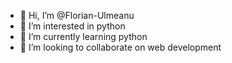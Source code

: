 - 👋 Hi, I’m @Florian-Ulmeanu
- 👀 I’m interested in python
- 🌱 I’m currently learning python
- 💞️ I’m looking to collaborate on web development


<!---
Florian-Ulmeanu/Florian-Ulmeanu is a ✨ special ✨ repository because its `README.md` (this file) appears on your GitHub profile.
You can click the Preview link to take a look at your changes.
--->
